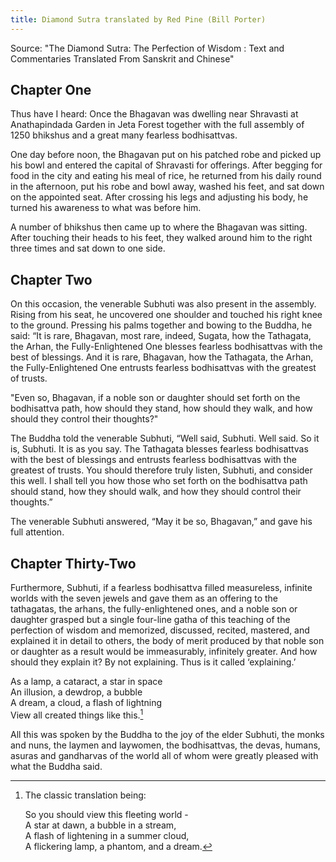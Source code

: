 ```yaml
---
title: Diamond Sutra translated by Red Pine (Bill Porter)
---
```


Source: "The Diamond Sutra: The Perfection of Wisdom : Text and Commentaries Translated From Sanskrit and Chinese"

## Chapter One

Thus have I heard: Once the Bhagavan was dwelling near Shravasti at Anathapindada Garden in Jeta Forest together with the full assembly of 1250 bhikshus and a great many fearless bodhisattvas.

One day before noon, the Bhagavan put on his patched robe and picked up his bowl and entered the capital of Shravasti for offerings. After begging for food in the city and eating his meal of rice, he returned from his daily round in the afternoon, put his robe and bowl away, washed his feet, and sat down on the appointed seat. After crossing his legs and adjusting his body, he turned his awareness to what was before him.

A number of bhikshus then came up to where the Bhagavan was sitting. After touching their heads to his feet, they walked around him to the right three times and sat down to one side.

## Chapter Two

On this occasion, the venerable Subhuti was also present in the assembly. Rising from his seat, he uncovered one shoulder and touched his right knee to the ground. Pressing his palms together and bowing to the Buddha, he said: “It is rare, Bhagavan, most rare, indeed, Sugata, how the Tathagata, the Arhan, the Fully-Enlightened One blesses fearless bodhisattvas with the best of blessings. And it is rare, Bhagavan, how the Tathagata, the Arhan, the Fully-Enlightened One entrusts fearless bodhisattvas with the greatest of trusts.

"Even so, Bhagavan, if a noble son or daughter should set forth on the bodhisattva path, how should they stand, how should they walk, and how should they control their thoughts?"

The Buddha told the venerable Subhuti, “Well said, Subhuti. Well said. So it is, Subhuti. It is as you say. The Tathagata blesses fearless bodhisattvas with the best of blessings and entrusts fearless bodhisattvas with the greatest of trusts. You should therefore truly listen, Subhuti, and consider this well. I shall tell you how those who set forth on the bodhisattva path should stand, how they should walk, and how they should control their thoughts.”

The venerable Subhuti answered, “May it be so, Bhagavan,” and gave his full attention.

## Chapter Thirty-Two

Furthermore, Subhuti, if a fearless bodhisattva filled measureless, infinite worlds with the seven jewels and gave them as an offering to the tathagatas, the arhans, the fully-enlightened ones, and a noble son or daughter grasped but a single four-line gatha of this teaching of the perfection of wisdom and memorized, discussed, recited, mastered, and explained it in detail to others, the body of merit produced by that noble son or daughter as a result would be immeasurably, infinitely greater. And how should they explain it? By not explaining. Thus is it called ‘explaining.’

As a lamp, a cataract, a star in space  
An illusion, a dewdrop, a bubble  
A dream, a cloud, a flash of lightning  
View all created things like this.[^1]

All this was spoken by the Buddha to the joy of the elder Subhuti, the monks and nuns, the laymen and laywomen, the bodhisattvas, the devas, humans, asuras and gandharvas of the world all of whom were greatly pleased with what the Buddha said.

[^1]: The classic translation being:
    
    So you should view this fleeting world -  
    A star at dawn, a bubble in a stream,  
    A flash of lightening in a summer cloud,  
    A flickering lamp, a phantom, and a dream.

